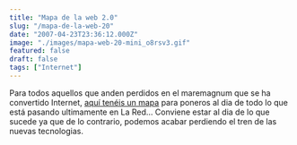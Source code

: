 ```yaml
---
title: "Mapa de la web 2.0"
slug: "/mapa-de-la-web-20"
date: "2007-04-23T23:36:12.000Z"
image: "./images/mapa-web-20-mini_o8rsv3.gif"
featured: false
draft: false
tags: ["Internet"]
---
```



Para todos aquellos que anden perdidos en el maremagnum que se ha convertido Internet, [aquí tenéis un mapa](/wp-content/uploads/2007/04/mapa-web-20.pdf) para poneros al dia de todo lo que está pasando ultimamente en La Red… Conviene estar al dia de lo que sucede ya que de lo contrario, podemos acabar perdiendo el tren de las nuevas tecnologias.



